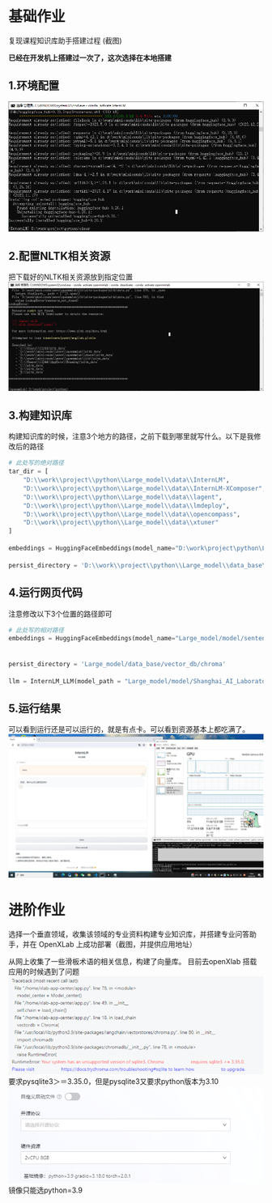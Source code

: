 # 基础作业

复现课程知识库助手搭建过程 (截图)

**已经在开发机上搭建过一次了，这次选择在本地搭建**

## 1.环境配置

![Alt text](Environmental_configuration.png)

## 2.配置NLTK相关资源

把下载好的NLTK相关资源放到指定位置
![Alt text](image.png)

## 3.构建知识库

构建知识库的时候，注意3个地方的路径，之前下载到哪里就写什么。以下是我修改后的路径

```python
# 此处写的绝对路径
tar_dir = [
    "D:\\work\\project\\python\\Large_model\\data\\InternLM",
    "D:\\work\\project\\python\\Large_model\\data\\InternLM-XComposer",
    "D:\\work\\project\\python\\Large_model\\data\\lagent",
    "D:\\work\\project\\python\\Large_model\\data\\lmdeploy",
    "D:\\work\\project\\python\\Large_model\\data\\opencompass",
    "D:\\work\\project\\python\\Large_model\\data\\xtuner"
]

embeddings = HuggingFaceEmbeddings(model_name="D:\work\project\python\Large_model\model\sentence-transformer")

persist_directory = 'D:\\work\\project\\python\\Large_model\\data_base\\vector_db\\chroma'
```

## 4.运行网页代码

注意修改以下3个位置的路径即可

```python
# 此处写的相对路径
embeddings = HuggingFaceEmbeddings(model_name="Large_model/model/sentence-transformer")


persist_directory = 'Large_model/data_base/vector_db/chroma'

llm = InternLM_LLM(model_path = "Large_model/model/Shanghai_AI_Laboratory/internlm-chat-7b")
```

## 5.运行结果

可以看到运行还是可以运行的，就是有点卡。可以看到资源基本上都吃满了。
![Alt text](results.jpg)

# 进阶作业

选择一个垂直领域，收集该领域的专业资料构建专业知识库，并搭建专业问答助手，并在 OpenXLab 上成功部署（截图，并提供应用地址）

从网上收集了一些滑板术语的相关信息，构建了向量库。
目前去openXlab 搭载应用的时候遇到了问题
![Alt text](de422f0954ca5d8c5f71c98cdc52296.png)
要求pysqlite3＞＝3.35.0，但是pysqlite3又要求python版本为3.10
![Alt text](376b23fc58731226e8abf921e7502a1.png)
镜像只能选python=3.9